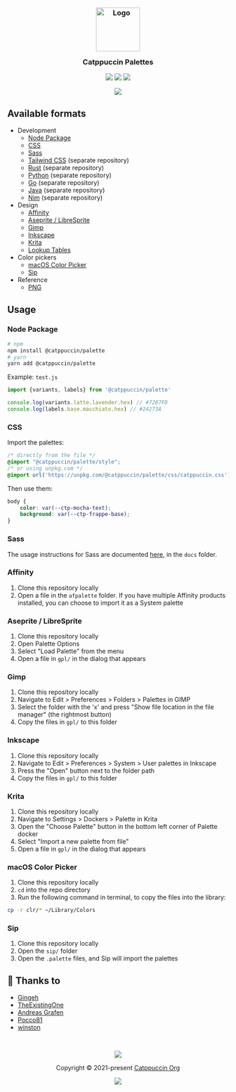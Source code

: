 <h3 align="center">
	<img src="https://raw.githubusercontent.com/catppuccin/catppuccin/main/assets/logos/exports/1544x1544_circle.png" width="100" alt="Logo"/><br/>
	<img src="https://raw.githubusercontent.com/catppuccin/catppuccin/main/assets/misc/transparent.png" height="30" width="0px"/>
	Catppuccin Palettes
	<img src="https://raw.githubusercontent.com/catppuccin/catppuccin/main/assets/misc/transparent.png" height="30" width="0px"/>
</h3>

<p align="center">
    <a href="https://github.com/catppuccin/palette/stargazers"><img src="https://img.shields.io/github/stars/catppuccin/palette?colorA=363a4f&colorB=b7bdf8&style=for-the-badge"></a>
    <a href="https://github.com/catppuccin/palette/issues"><img src="https://img.shields.io/github/issues/catppuccin/palette?colorA=363a4f&colorB=f5a97f&style=for-the-badge"></a>
    <a href="https://github.com/catppuccin/palette/contributors"><img src="https://img.shields.io/github/contributors/catppuccin/palette?colorA=363a4f&colorB=a6da95&style=for-the-badge"></a>
</p>

<p align="center">
  <img src="https://raw.githubusercontent.com/catppuccin/catppuccin/main/assets/misc/sample.png"/>
</p>

## Available formats

- Development
    - [Node Package](#node-package)
    - [CSS](#css)
    - [Sass](#sass)
    - [Tailwind CSS](https://github.com/catppuccin/tailwindcss) (separate repository)
    - [Rust](https://github.com/catppuccin/rust) (separate repository)
    - [Python](https://github.com/catppuccin/python) (separate repository)
    - [Go](https://github.com/catppuccin/go) (separate repository)
    - [Java](https://github.com/catppuccin/java) (separate repository)
    - [Nim](https://github.com/catppuccin/nim) (separate repository)
- Design
    - [Affinity](#affinity)
    - [Aseprite / LibreSprite](#aseprite--libresprite)
    - [Gimp](#gimp)
    - [Inkscape](#inkscape)
    - [Krita](#krita)
    - [Lookup Tables](/lut/README.md)
- Color pickers
    - [macOS Color Picker](#macos-color-picker)
    - [Sip](#sip)
- Reference
    - [PNG](#png)

## Usage

### Node Package

```bash
# npm
npm install @catppuccin/palette
# yarn
yarn add @catppuccin/palette
```

Example: `test.js`

```js
import {variants, labels} from '@catppuccin/palette'

console.log(variants.latte.lavender.hex) // #7287FD
console.log(labels.base.macchiato.hex) // #24273A
```

### CSS

Import the palettes:

```css
/* directly from the file */
@import "@catppuccin/palette/style";
/* or using unpkg.com */
@import url('https://unpkg.com/@catppuccin/palette/css/catppuccin.css');
```

Then use them:

```css
body {
	color: var(--ctp-mocha-text);
	background: var(--ctp-frappe-base);
}
```

### Sass

The usage instructions for Sass are documented [here](https://github.com/catppuccin/palette/tree/main/docs/Sass.md), in the `docs` folder.

### Affinity

1. Clone this repository locally
2. Open a file in the `afpalette` folder. If you have multiple Affinity products
   installed, you can choose to import it as a System palette

### Aseprite / LibreSprite

1. Clone this repository locally
2. Open Palette Options
3. Select "Load Palette" from the menu
4. Open a file in `gpl/` in the dialog that appears

### Gimp

1. Clone this repository locally
2. Navigate to Edit > Preferences > Folders > Palettes in GIMP
3. Select the folder with the 'x' and press "Show file location in the file manager" (the rightmost button)
4. Copy the files in `gpl/` to this folder

### Inkscape

1. Clone this repository locally
2. Navigate to Edit > Preferences > System > User palettes in Inkscape
3. Press the "Open" button next to the folder path
4. Copy the files in `gpl/` to this folder

### Krita

1. Clone this repository locally
2. Navigate to Settings > Dockers > Palette in Krita
3. Open the "Choose Palette" button in the bottom left corner of Palette docker
4. Select "Import a new palette from file"
5. Open a file in `gpl/` in the dialog that appears

### macOS Color Picker
1. Clone this repository locally
2. `cd` into the repo directory
3. Run the following command in terminal, to copy the files into the library:
```bash
cp -r clr/* ~/Library/Colors
```

### Sip
1. Clone this repository locally
2. Open the `sip/` folder
3. Open the `.palette` files, and Sip will import the palettes

## 💝 Thanks to

- [Gingeh](https://github.com/gingeh)
- [TheExistingOne](https://github.com/TheExistingOne)
- [Andreas Grafen](https://github.com/andreasgrafen)
- [Pocco81](https://github.com/Pocco81)
- [winston](https://github.com/nekowinston)

&nbsp;

<p align="center"><img src="https://raw.githubusercontent.com/catppuccin/catppuccin/main/assets/footers/gray0_ctp_on_line.svg?sanitize=true" /></p>
<p align="center">Copyright &copy; 2021-present <a href="https://github.com/catppuccin" target="_blank">Catppuccin Org</a>
<p align="center"><a href="https://github.com/catppuccin/catppuccin/blob/main/LICENSE"><img src="https://img.shields.io/static/v1.svg?style=for-the-badge&label=License&message=MIT&logoColor=d9e0ee&colorA=363a4f&colorB=b7bdf8"/></a></p>
